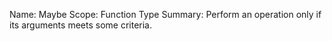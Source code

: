 Name:     Maybe
Scope:    Function Type
Summary:  Perform an operation only if its arguments meets some criteria.
